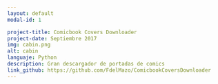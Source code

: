 ```yaml
---
layout: default
modal-id: 1

project-title: Comicbook Covers Downloader
project-date: Septiembre 2017
img: cabin.png
alt: cabin
languaje: Python
description: Gran descargador de portadas de comics
link_github: https://github.com/FdelMazo/ComicbookCoversDownloader
---
```

